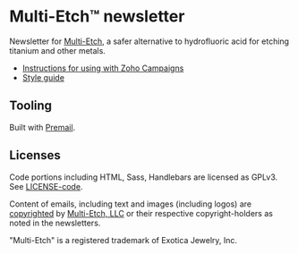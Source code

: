 # Multi-Etch™ newsletter

Newsletter for [Multi-Etch](https://www.multietch.com/), a safer alternative to
hydrofluoric acid for etching titanium and other metals.

* [Instructions for using with Zoho Campaigns](zoho.md)
* [Style guide](styleguide.md)

## Tooling

Built with [Premail](https://premail.dev/).

## Licenses

Code portions including HTML, Sass, Handlebars are licensed as GPLv3. See
[LICENSE-code](LICENSE-code).

Content of emails, including text and images (including logos) are
[copyrighted](LICENSE-content) by [Multi-Etch, LLC](https://www.multietch.com)
or their respective copyright-holders as noted in the newsletters.

"Multi-Etch" is a registered trademark of Exotica Jewelry, Inc.
